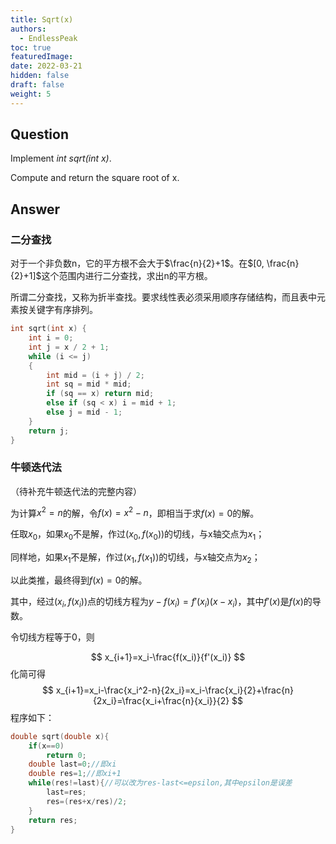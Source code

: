 ```yaml
---
title: Sqrt(x)
authors:
  - EndlessPeak
toc: true
featuredImage: 
date: 2022-03-21
hidden: false
draft: false
weight: 5
---
```


## Question

Implement *int sqrt(int x)*.

Compute and return the square root of x.

## Answer

### 二分查找

对于一个非负数n，它的平方根不会大于$\frac{n}{2}+1$。在$[0, \frac{n}{2}+1]$这个范围内进行二分查找，求出n的平方根。

所谓二分查找，又称为折半查找。要求线性表必须采用顺序存储结构，而且表中元素按关键字有序排列。 

```c
int sqrt(int x) {
    int i = 0;
    int j = x / 2 + 1;
    while (i <= j)
    {
        int mid = (i + j) / 2;
        int sq = mid * mid;
        if (sq == x) return mid;
        else if (sq < x) i = mid + 1;
        else j = mid - 1;
    }
    return j;
}
```

### 牛顿迭代法

（待补充牛顿迭代法的完整内容）

为计算$x^2=n$的解，令$f(x)=x^2-n$，即相当于求$f(x)=0$的解。

任取$x_0$，如果$x_0$不是解，作过$(x_0,f(x_0))$的切线，与x轴交点为$x_1$；

同样地，如果$x_1$不是解，作过$(x_1,f(x_1))$的切线，与x轴交点为$x_2$；

以此类推，最终得到$f(x)=0$的解。

其中，经过$(x_i,f(x_i))$点的切线方程为$y-f(x_i)=f'(x_i)(x-x_i)$，其中$f'(x)$是$f(x)$的导数。

令切线方程等于0，则

$$
x_{i+1}=x_i-\frac{f(x_i)}{f'(x_i)}
$$
化简可得
$$
x_{i+1}=x_i-\frac{x_i^2-n}{2x_i}=x_i-\frac{x_i}{2}+\frac{n}{2x_i}=\frac{x_i+\frac{n}{x_i}}{2}
$$
程序如下：

```c
double sqrt(double x){
    if(x==0)	
        return 0;
    double last=0;//即xi
    double res=1;//即xi+1
    while(res!=last){//可以改为res-last<=epsilon,其中epsilon是误差
        last=res;
        res=(res+x/res)/2;
    }
    return res;
}
```


